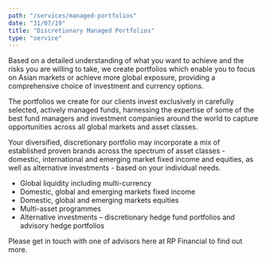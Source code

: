 ```yaml
---
path: "/services/managed-portfolios"
date: "31/07/19"
title: "Discretionary Managed Portfolios"
type: "service"
---
```


Based on a detailed understanding of what you want to achieve and the risks you are willing to take, we create portfolios which enable you to focus on Asian markets or achieve more global exposure, providing a comprehensive choice of investment and currency options. 

The portfolios we create for our clients invest exclusively in carefully selected, actively managed funds, harnessing the expertise of some of the best fund managers and investment companies around the world to capture opportunities across all global markets and asset classes. 

Your diversified, discretionary portfolio may incorporate a mix of established proven brands across the spectrum of asset classes - domestic, international and emerging market fixed income and equities, as well as alternative investments - based on your individual needs.

* Global liquidity including multi-currency
* Domestic, global and emerging markets fixed income
* Domestic, global and emerging markets equities
* Multi-asset programmes
* Alternative investments – discretionary hedge fund portfolios and advisory hedge portfolios

Please get in touch with one of advisors here at RP Financial to find out more.


